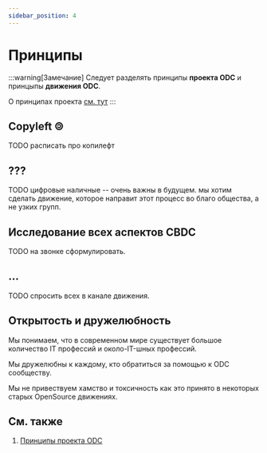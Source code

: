 ```yaml
---
sidebar_position: 4
---
```

# Принципы
:::warning[Замечание]
Следует разделять принципы
**проекта ODC**
и принцыпы
**движения ODC**.

О принципах проекта [см. тут](../2-ODC-project/why-open.md#принципы-проекта)
:::


## Copyleft 🄯

TODO расписать про копилефт

## ???

TODO
цифровые наличные -- очень важны в будущем.
мы хотим сделать движение,
которое направит этот процесс во благо общества,
а не узких групп.

## Исследование всех аспектов CBDC

TODO на звонке сформулировать.

## ... 

TODO спросить всех в канале движения.

## Открытость и дружелюбность

Мы понимаем,
что в современном мире
существует большое количество
IT профессий
и около-IT-шных профессий.

Мы дружелюбны к каждому,
кто обратиться за помощью к
ODC сообществу.

Мы не привествуем хамство и токсичность
как это принято
в некоторых старых
OpenSource движениях.


## См. также

1. [Принципы проекта ODC](../2-ODC-project/why-open.md#принципы-проекта)